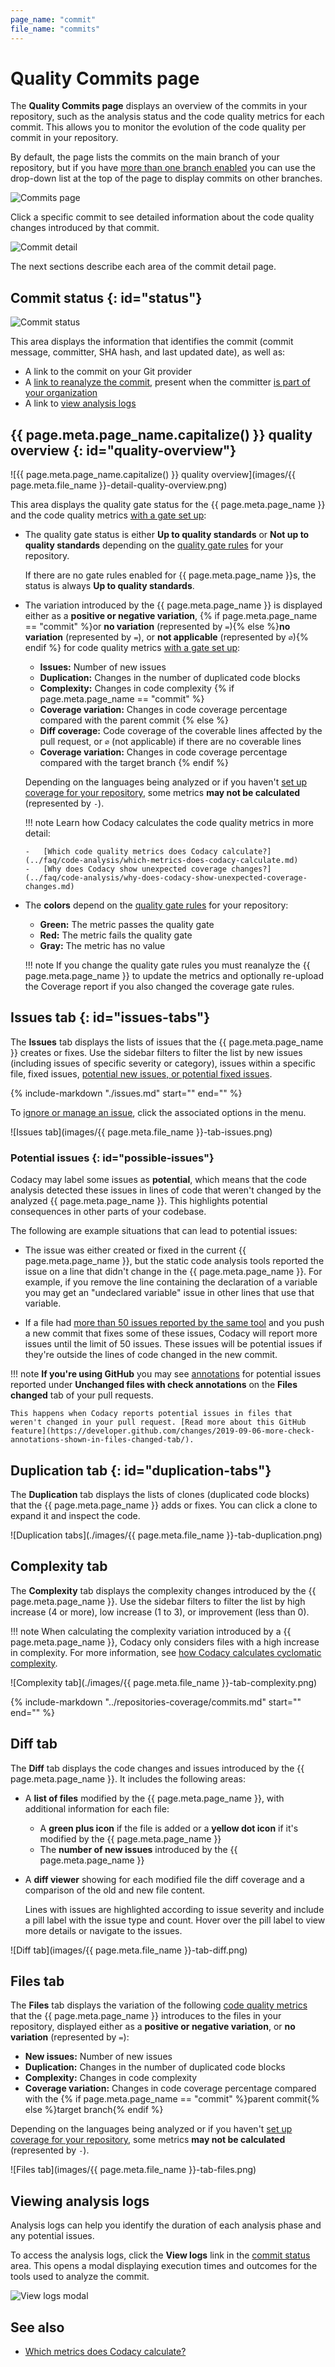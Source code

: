 ```yaml
---
page_name: "commit"
file_name: "commits"
---
```


# Quality Commits page

The **Quality Commits page** displays an overview of the commits in your repository, such as the analysis status and the code quality metrics for each commit. This allows you to monitor the evolution of the code quality per commit in your repository.

By default, the page lists the commits on the main branch of your repository, but if you have [more than one branch enabled](../repositories-configure/managing-branches.md) you can use the drop-down list at the top of the page to display commits on other branches.

![Commits page](images/commits.png)

Click a specific commit to see detailed information about the code quality changes introduced by that commit.

![Commit detail](images/commits-detail.png)

The next sections describe each area of the commit detail page.

## Commit status {: id="status"}

![Commit status](images/commits-detail-status.png)

This area displays the information that identifies the commit (commit message, committer, SHA hash, and last updated date), as well as:

-   A link to the commit on your Git provider
-   A [link to reanalyze the commit](../faq/repositories/how-do-i-reanalyze-my-repository.md), present when the committer [is part of your organization](../organizations/managing-people.md)
-   A link to [view analysis logs](#viewing-analysis-logs)

<!--quality-overview-start-->
## {{ page.meta.page_name.capitalize() }} quality overview {: id="quality-overview"}

<!-- vale off -->
![{{ page.meta.page_name.capitalize() }} quality overview](images/{{ page.meta.file_name }}-detail-quality-overview.png)
<!-- vale on -->

This area displays the quality gate status for the {{ page.meta.page_name }} and the code quality metrics [with a gate set up](../repositories-configure/adjusting-quality-gates.md):

-   The quality gate status is either **Up to quality standards** or **Not up to quality standards** depending on the [quality gate rules](../repositories-configure/adjusting-quality-gates.md) for your repository.

    If there are no gate rules enabled for {{ page.meta.page_name }}s, the status is always **Up to quality standards**.

-   The variation introduced by the {{ page.meta.page_name }} is displayed either as a **positive or negative variation**, {% if page.meta.page_name == "commit" %}or **no variation** (represented by `=`){% else %}**no variation** (represented by `=`), or **not applicable** (represented by `∅`){% endif %} for code quality metrics [with a gate set up](../repositories-configure/adjusting-quality-gates.md):

    -   **Issues:** Number of new issues
    -   **Duplication:** Changes in the number of duplicated code blocks
    -   **Complexity:** Changes in code complexity
{% if page.meta.page_name == "commit" %}
    -   **Coverage variation:** Changes in code coverage percentage compared with the parent commit
{% else %}
    -   **Diff coverage:** Code coverage of the coverable lines affected by the pull request, or `∅` (not applicable) if there are no coverable lines
    -   **Coverage variation:** Changes in code coverage percentage compared with the target branch
{% endif %}

    Depending on the languages being analyzed or if you haven't [set up coverage for your repository](../coverage-reporter/index.md), some metrics **may not be calculated** (represented by `-`).

    !!! note
        Learn how Codacy calculates the code quality metrics in more detail:

        -   [Which code quality metrics does Codacy calculate?](../faq/code-analysis/which-metrics-does-codacy-calculate.md)
        -   [Why does Codacy show unexpected coverage changes?](../faq/code-analysis/why-does-codacy-show-unexpected-coverage-changes.md)

-   The **colors** depend on the [quality gate rules](../repositories-configure/adjusting-quality-gates.md) for your repository:

    -   **Green:** The metric passes the quality gate
    -   **Red:** The metric fails the quality gate
    -   **Gray:** The metric has no value

    !!! note
        If you change the quality gate rules you must reanalyze the {{ page.meta.page_name }} to update the metrics and optionally re-upload the Coverage report if you also changed the coverage gate rules.
<!--quality-overview-end-->

<!--tabs-start-->
## Issues tab {: id="issues-tabs"}

The **Issues** tab displays the lists of issues that the {{ page.meta.page_name }} creates or fixes. Use the sidebar filters to filter the list by new issues (including issues of specific severity or category), issues within a specific file, fixed issues, [potential new issues, or potential fixed issues](#possible-issues).

{%
    include-markdown "./issues.md"
    start="<!--issue-details-start-->"
    end="<!--issue-details-end-->"
%}

To [ignore or manage an issue](issues.md#ignoring-and-managing-issues), click the associated options in the menu.

![Issues tab](images/{{ page.meta.file_name }}-tab-issues.png)

### Potential issues {: id="possible-issues"}

Codacy may label some issues as **potential**, which means that the code analysis detected these issues in lines of code that weren't changed by the analyzed {{ page.meta.page_name }}. This highlights potential consequences in other parts of your codebase.

The following are example situations that can lead to potential issues:

-   The issue was either created or fixed in the current {{ page.meta.page_name }}, but the static code analysis tools reported the issue on a line that didn't change in the {{ page.meta.page_name }}. For example, if you remove the line containing the declaration of a variable you may get an "undeclared variable" issue in other lines that use that variable.

-   If a file had [more than 50 issues reported by the same tool](../faq/code-analysis/does-codacy-place-limits-on-the-code-analysis.md) and you push a new commit that fixes some of these issues, Codacy will report more issues until the limit of 50 issues. These issues will be potential issues if they're outside the lines of code changed in the new commit.

!!! note
    **If you're using GitHub** you may see [annotations](../repositories-configure/integrations/github-integration.md#issue-annotations) for potential issues reported under **Unchanged files with check annotations** on the **Files changed** tab of your pull requests.

    This happens when Codacy reports potential issues in files that weren't changed in your pull request. [Read more about this GitHub feature](https://developer.github.com/changes/2019-09-06-more-check-annotations-shown-in-files-changed-tab/).

## Duplication tab {: id="duplication-tabs"}

The **Duplication** tab displays the lists of clones (duplicated code blocks) that the {{ page.meta.page_name }} adds or fixes. You can click a clone to expand it and inspect the code.

![Duplication tabs](./images/{{ page.meta.file_name }}-tab-duplication.png)

## Complexity tab

The **Complexity** tab displays the complexity changes introduced by the {{ page.meta.page_name }}. Use the sidebar filters to filter the list by high increase (4 or more), low increase (1 to 3), or improvement (less than 0).

!!! note
    When calculating the complexity variation introduced by a {{ page.meta.page_name }}, Codacy only considers files with a high increase in complexity. For more information, see [how Codacy calculates cyclomatic complexity](../faq/code-analysis/which-metrics-does-codacy-calculate.md#complexity).

![Complexity tab](./images/{{ page.meta.file_name }}-tab-complexity.png)

{%
    include-markdown "../repositories-coverage/commits.md"
    start="<!--tab-diff-start-->"
    end="<!--tab-diff-end-->"
%}

## Diff tab

The **Diff** tab displays the code changes and issues introduced by the {{ page.meta.page_name }}. It includes the following areas:

-   A **list of files** modified by the {{ page.meta.page_name }}, with additional information for each file:

    -   A **green plus icon** if the file is added or a **yellow dot icon** if it's modified by the {{ page.meta.page_name }}
    -   The **number of new issues** introduced by the {{ page.meta.page_name }}

-   A **diff viewer** showing for each modified file the diff coverage and a comparison of the old and new file content. 

    Lines with issues are highlighted according to issue severity and include a pill label with the issue type and count. Hover over the pill label to view more details or navigate to the issues.

<!-- vale off -->
![Diff tab](images/{{ page.meta.file_name }}-tab-diff.png)
<!-- vale on -->

## Files tab

The **Files** tab displays the variation of the following [code quality metrics](../faq/code-analysis/which-metrics-does-codacy-calculate.md) that the {{ page.meta.page_name }} introduces to the files in your repository, displayed either as a **positive or negative variation**, or **no variation** (represented by `=`):

-   **New issues:** Number of new issues
-   **Duplication:** Changes in the number of duplicated code blocks
-   **Complexity:** Changes in code complexity
-   **Coverage variation:** Changes in code coverage percentage compared with the {% if page.meta.page_name == "commit" %}parent commit{% else %}target branch{% endif %}

Depending on the languages being analyzed or if you haven't [set up coverage for your repository](../coverage-reporter/index.md), some metrics **may not be calculated** (represented by `-`).

<!-- vale off -->
![Files tab](images/{{ page.meta.file_name }}-tab-files.png)
<!-- vale on -->
<!--tabs-end-->

## Viewing analysis logs

Analysis logs can help you identify the duration of each analysis phase and any potential issues.

To access the analysis logs, click the **View logs** link in the [commit status](#status) area. This opens a modal displaying execution times and outcomes for the tools used to analyze the commit.

![View logs modal](images/commits-view-logs-modal.png)

## See also

-   [Which metrics does Codacy calculate?](../faq/code-analysis/which-metrics-does-codacy-calculate.md)
